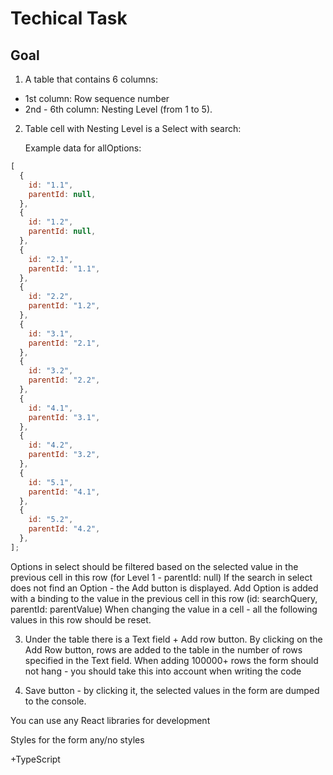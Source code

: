 # Techical Task

## Goal

1. A table that contains 6 columns:

- 1st column: Row sequence number
- 2nd - 6th column: Nesting Level (from 1 to 5).

2. Table cell with Nesting Level is a Select with search:

   Example data for allOptions:

```js
[
  {
    id: "1.1",
    parentId: null,
  },
  {
    id: "1.2",
    parentId: null,
  },
  {
    id: "2.1",
    parentId: "1.1",
  },
  {
    id: "2.2",
    parentId: "1.2",
  },
  {
    id: "3.1",
    parentId: "2.1",
  },
  {
    id: "3.2",
    parentId: "2.2",
  },
  {
    id: "4.1",
    parentId: "3.1",
  },
  {
    id: "4.2",
    parentId: "3.2",
  },
  {
    id: "5.1",
    parentId: "4.1",
  },
  {
    id: "5.2",
    parentId: "4.2",
  },
];
```

Options in select should be filtered based on the selected value in the previous cell in this row (for Level 1 - parentId: null)
If the search in select does not find an Option - the Add button is displayed. Add Option is added with a binding to the value in the previous cell in this row (id: searchQuery, parentId: parentValue)
When changing the value in a cell - all the following values in this row should be reset.

3. Under the table there is a Text field + Add row button.
   By clicking on the Add Row button, rows are added to the table in the number of rows specified in the Text field.
   When adding 100000+ rows the form should not hang - you should take this into account when writing the code

4. Save button - by clicking it, the selected values in the form are dumped to the console.

You can use any React libraries for development

Styles for the form any/no styles

+TypeScript
